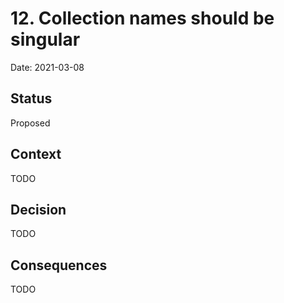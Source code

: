# 12. Collection names should be singular

Date: 2021-03-08

## Status

Proposed

## Context

TODO

## Decision

TODO

## Consequences

TODO
